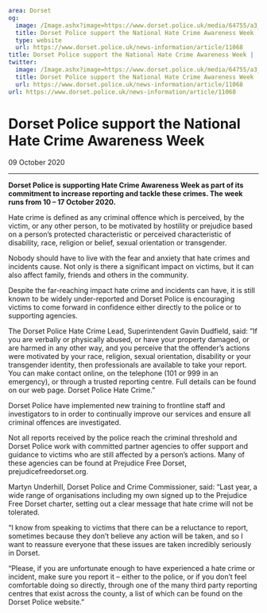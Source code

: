 ```yaml
area: Dorset
og:
  image: /Image.ashx?image=https://www.dorset.police.uk/media/64755/a3_hate-crime_dorset_02.jpg&amp;amp;width=150
  title: Dorset Police support the National Hate Crime Awareness Week
  type: website
  url: https://www.dorset.police.uk/news-information/article/11068
title: Dorset Police support the National Hate Crime Awareness Week |
twitter:
  image: /Image.ashx?image=https://www.dorset.police.uk/media/64755/a3_hate-crime_dorset_02.jpg&amp;amp;width=150
  title: Dorset Police support the National Hate Crime Awareness Week
  url: https://www.dorset.police.uk/news-information/article/11068
url: https://www.dorset.police.uk/news-information/article/11068
```

# Dorset Police support the National Hate Crime Awareness Week

09 October 2020

* * *

**Dorset Police is supporting Hate Crime Awareness Week as part of its commitment to increase reporting and tackle these crimes. The week runs from 10 – 17 October 2020.**

Hate crime is defined as any criminal offence which is perceived, by the victim, or any other person, to be motivated by hostility or prejudice based on a person’s protected characteristic or perceived characteristic of disability, race, religion or belief, sexual orientation or transgender.

Nobody should have to live with the fear and anxiety that hate crimes and incidents cause. Not only is there a significant impact on victims, but it can also affect family, friends and others in the community.

Despite the far-reaching impact hate crime and incidents can have, it is still known to be widely under-reported and Dorset Police is encouraging victims to come forward in confidence either directly to the police or to supporting agencies.

The Dorset Police Hate Crime Lead, Superintendent Gavin Dudfield, said: ”If you are verbally or physically abused, or have your property damaged, or are harmed in any other way, and you perceive that the offender’s actions were motivated by your race, religion, sexual orientation, disability or your transgender identity, then professionals are available to take your report. You can make contact online, on the telephone (101 or 999 in an emergency), or through a trusted reporting centre. Full details can be found on our web page. Dorset Police Hate Crime.”

Dorset Police have implemented new training to frontline staff and investigators to in order to continually improve our services and ensure all criminal offences are investigated.

Not all reports received by the police reach the criminal threshold and Dorset Police work with committed partner agencies to offer support and guidance to victims who are still affected by a person’s actions. Many of these agencies can be found at Prejudice Free Dorset, prejudicefreedorset.org.

Martyn Underhill, Dorset Police and Crime Commissioner, said: “Last year, a wide range of organisations including my own signed up to the Prejudice Free Dorset charter, setting out a clear message that hate crime will not be tolerated.

“I know from speaking to victims that there can be a reluctance to report, sometimes because they don’t believe any action will be taken, and so I want to reassure everyone that these issues are taken incredibly seriously in Dorset.

“Please, if you are unfortunate enough to have experienced a hate crime or incident, make sure you report it – either to the police, or if you don’t feel comfortable doing so directly, through one of the many third party reporting centres that exist across the county, a list of which can be found on the Dorset Police website.”
